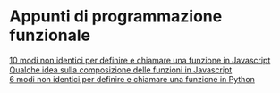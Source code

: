 # Appunti di programmazione funzionale

<a href="https://lmari.github.io/fp/10modi.html" target="_blank">10 modi non identici per definire e chiamare una funzione in Javascript</a>
<br />
<a href="https://lmari.github.io/fp/comp.js" target="_blank">Qualche idea sulla composizione delle funzioni in Javascript</a>
<br />
<a href="https://github.com/lmari/fp/blob/master/6modi.ipynb" target="_blank">6 modi non identici per definire e chiamare una funzione in Python</a>